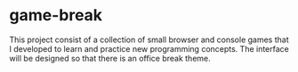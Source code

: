 # game-break
This project consist of a collection of small browser and console games that I developed to learn and practice new programming concepts. The interface will be designed so that there is an office break theme.
